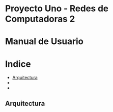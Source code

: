 # Proyecto Uno - Redes de Computadoras 2
# Manual de Usuario

# Indice

* [Arquitectura](#arquitectura)
* [](#)
* [](#)


## Arquitectura